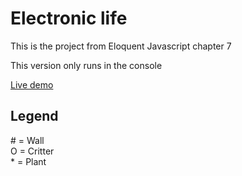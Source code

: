 # Electronic life

This is the project from Eloquent Javascript chapter 7

This version only runs in the console

[Live demo](https://fanzyo.github.io/electronic_life/)


## Legend

\# = Wall<br />
O = Critter<br />
\* = Plant
